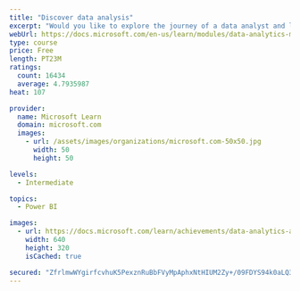 ```yaml
---
title: "Discover data analysis"
excerpt: "Would you like to explore the journey of a data analyst and learn how a data analyst tells a story with data? In this module, you will explore the different roles in data and learn the different tasks of a data analyst."
webUrl: https://docs.microsoft.com/en-us/learn/modules/data-analytics-microsoft/
type: course
price: Free
length: PT23M
ratings:
  count: 16434
  average: 4.7935987
heat: 107

provider:
  name: Microsoft Learn
  domain: microsoft.com
  images:
    - url: /assets/images/organizations/microsoft.com-50x50.jpg
      width: 50
      height: 50

levels:
  - Intermediate

topics:
  - Power BI

images:
  - url: https://docs.microsoft.com/learn/achievements/data-analytics-and-microsoft-social.png
    width: 640
    height: 320
    isCached: true

secured: "ZfrlmwWYgirfcvhuK5PexznRuBbFVyMpAphxNtHIUM2Zy+/09FDYS94k0aLQ3eaHTsrUqqyEn73ChWyIthrKYNlpJSTlu8FrK3VFAheY3n1KcBZqqdT8ELphIo3TMgNXOaUigaRUCMvkd6vGlXnUQVc3A3p56ej9ew9jYTB3dS4v906SZX/UGRcaDbd1KauzOW26H+d7fCSnai7JrBbsPMRyh47EVIhbtxQ1sxzJwGuMUmU18p4OqAGJ2dEdr7M73BiDWxztSrbHe88wLsEWXafal8lNcuo3P03UsAyIb5Pz8UMZhhvt/rQcZtE6epcz0CWPdtZaeQGtMbLubJx/X5cu3ulaHVpW5i54XUCxCONblpcEHQfje5HMAYgHeekPn7ndakj2Mn7PtO6ez2Xvryp6hYxDuPAnDis2uU4T19FL3ktveGOTmqeBO2Z6xBb2;z1Z6My2U784RQCkMAxN8fQ=="
---
```


